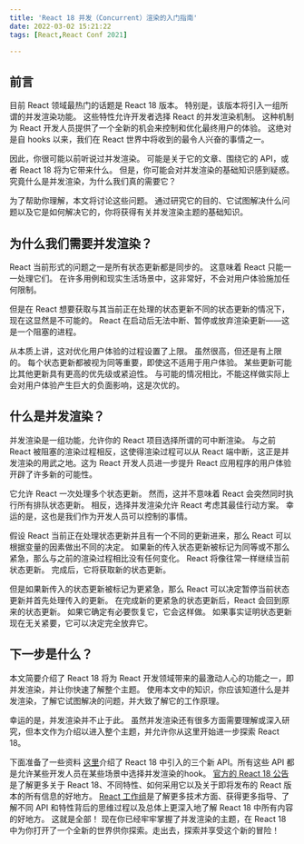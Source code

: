 ```yaml
---
title: 'React 18 并发（Concurrent）渲染的入门指南'
date: 2022-03-02 15:21:22
tags: [React,React Conf 2021]

---
```


## 前言
目前 React 领域最热门的话题是 React 18 版本。 特别是，该版本将引入一组所谓的并发渲染功能。 这些特性允许开发者选择 React 的并发渲染机制。 这种机制为 React 开发人员提供了一个全新的机会来控制和优化最终用户的体验。 这绝对是自 hooks 以来，我们在 React 世界中将收到的最令人兴奋的事情之一。

因此，你很可能以前听说过并发渲染。 可能是关于它的文章、围绕它的 API，或者 React 18 将为它带来什么。 但是，你可能会对并发渲染的基础知识感到疑惑。 究竟什么是并发渲染，为什么我们真的需要它？

为了帮助你理解，本文将讨论这些问题。 通过研究它的目的、它试图解决什么问题以及它是如何解决它的，你将获得有关并发渲染主题的基础知识。

## 为什么我们需要并发渲染？
React 当前形式的问题之一是所有状态更新都是同步的。 这意味着 React 只能一一处理它们。 在许多用例和现实生活场景中，这非常好，不会对用户体验施加任何限制。

但是在 React 想要获取与其当前正在处理的状态更新不同的状态更新的情况下，现在这显然是不可能的。 React 在启动后无法中断、暂停或放弃渲染更新——这是一个阻塞的进程。

从本质上讲，这对优化用户体验的过程设置了上限。 虽然很高，但还是有上限的。 每个状态更新都被视为同等重要，即使这不适用于用户体验。 某些更新可能比其他更新具有更高的优先级或紧迫性。 与可能的情况相比，不能这样做实际上会对用户体验产生巨大的负面影响，这是次优的。

## 什么是并发渲染？
并发渲染是一组功能，允许你的 React 项目选择所谓的可中断渲染。 与之前 React 被阻塞的渲染过程相反，这使得渲染过程可以从 React 端中断，这正是并发渲染的用武之地。这为 React 开发人员进一步提升 React 应用程序的用户体验开辟了许多新的可能性。

它允许 React 一次处理多个状态更新。 然而，这并不意味着 React 会突然同时执行所有排队状态更新。 相反，选择并发渲染允许 React 考虑其最佳行动方案。 幸运的是，这也是我们作为开发人员可以控制的事情。

假设 React 当前正在处理状态更新并且有一个不同的更新进来，那么 React 可以根据变量的因素做出不同的决定。 如果新的传入状态更新被标记为同等或不那么紧急，那么与之前的渲染过程相比没有任何变化。 React 将像往常一样继续当前状态更新。 完成后，它将获取新的状态更新。

但是如果新传入的状态更新被标记为更紧急，那么 React 可以决定暂停当前状态更新并首先处理传入的更新。 在完成新的更紧急的状态更新后，React 会回到原来的状态更新。 如果它确定有必要恢复它，它会这样做。 如果事实证明状态更新现在无关紧要，它可以决定完全放弃它。

## 下一步是什么？
本文简要介绍了 React 18 将为 React 开发领域带来的最激动人心的功能之一，即并发渲染，并让你快速了解整个主题。 使用本文中的知识，你应该知道什么是并发渲染，了解它试图解决的问题，并大致了解它的工作原理。

幸运的是，并发渲染并不止于此。 虽然并发渲染还有很多方面需要理解或深入研究，但本文作为介绍以进入整个主题，并允许你从这里开始进一步探索 React 18。

下面准备了一些资料
[这里](./tan-suo-react-18-de-san-ge-xin-api.md)介绍了 React 18 中引入的三个新 API。所有这些 API 都是允许某些开发人员在某些场景中选择并发渲染的hook。
[官方的 React 18 公告](https://reactjs.org/blog/2021/06/08/the-plan-for-react-18.html)是了解更多关于 React 18、不同特性、如何采用它以及关于即将发布的 React 版本的所有信息的好地方。
[React 工作组](https://github.com/reactwg/react-18/discussions)是了解更多技术方面、获得更多指导、了解不同 API 和特性背后的思维过程以及总体上更深入地了解 React 18 中所有内容的好地方。
这就是全部！ 现在你已经牢牢掌握了并发渲染的主题，在 React 18 中为你打开了一个全新的世界供你探索。走出去，探索并享受这个新的冒险！

